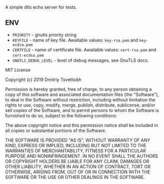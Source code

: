 A simple dtls echo server for tests.

## ENV

* `PRIORITY` - gnutls priority string
* `KEYFILE` - name of key file. Awailable values: `key-rsa.pem` and `key-ecdsa.pem`
* `CERTFILE` - name of certificate file.  Awailable values: `cert-rsa.pem` and `cert-ecdsa.pem`
* `GNUTLS_DEBUG_LEVEL` - level of debug messages, see GnuTLS docs.

MIT License

Copyright (c) 2019 Dmitriy Tsvettsikh

Permission is hereby granted, free of charge, to any person obtaining a copy
of this software and associated documentation files (the "Software"), to deal
in the Software without restriction, including without limitation the rights
to use, copy, modify, merge, publish, distribute, sublicense, and/or sell
copies of the Software, and to permit persons to whom the Software is
furnished to do so, subject to the following conditions:

The above copyright notice and this permission notice shall be included in all
copies or substantial portions of the Software.

THE SOFTWARE IS PROVIDED "AS IS", WITHOUT WARRANTY OF ANY KIND, EXPRESS OR
IMPLIED, INCLUDING BUT NOT LIMITED TO THE WARRANTIES OF MERCHANTABILITY,
FITNESS FOR A PARTICULAR PURPOSE AND NONINFRINGEMENT. IN NO EVENT SHALL THE
AUTHORS OR COPYRIGHT HOLDERS BE LIABLE FOR ANY CLAIM, DAMAGES OR OTHER
LIABILITY, WHETHER IN AN ACTION OF CONTRACT, TORT OR OTHERWISE, ARISING FROM,
OUT OF OR IN CONNECTION WITH THE SOFTWARE OR THE USE OR OTHER DEALINGS IN THE
SOFTWARE.

